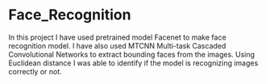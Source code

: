 # Face_Recognition
In this project I have used pretrained model Facenet to make face recognition model. I have also used MTCNN Multi-task Cascaded Convolutional Networks to extract 
bounding faces from the images. Using Euclidean distance I was able to identify if the model is recognizing images correctly or not.
